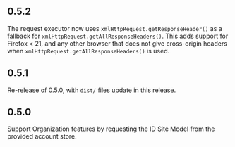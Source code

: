 ## 0.5.2

The request executor now uses `xmlHttpRequest.getResponseHeader()` as a fallback
for `xmlHttpRequest.getAllResponseHeaders()`.  This adds support for Firefox < 21,
and any other browser that does not give cross-origin headers when
`xmlHttpRequest.getAllResponseHeaders()` is used.

## 0.5.1

Re-release of 0.5.0, with `dist/` files update in this release.

## 0.5.0

Support Organization features by requesting the ID Site Model from the provided
account store.